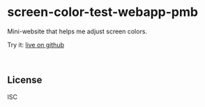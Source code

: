 ﻿
<!--#echo json="package.json" key="name" underline="=" -->
screen-color-test-webapp-pmb
============================
<!--/#echo -->

<!--#echo json="package.json" key="description" -->
Mini-website that helps me adjust screen colors.
<!--/#echo -->

Try it: [live on github][live-demo]

  [live-demo]: https://mk-pmb.github.io/screen-color-test-webapp-pmb/adjust.html



&nbsp;


License
-------
<!--#echo json="package.json" key=".license" -->
ISC
<!--/#echo -->
